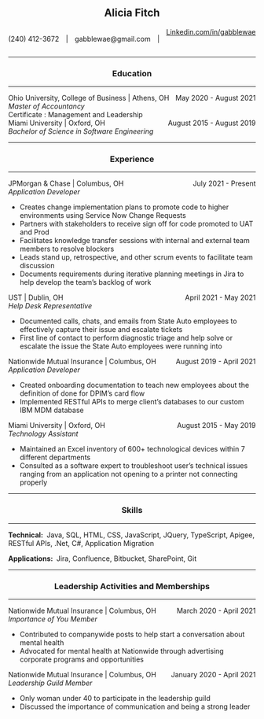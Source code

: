 ## <center>Alicia Fitch

<style>
.box{
    display: flex;
    justify-content:space-between;
}
</style>
<div class='box'>
    <p>(240) 412-3672</p>
    <p>|</p>
    <p>gabblewae@gmail.com</p>
    <p>|</p>
    <a href='https://linkedin.com/in/gabblewae'>Linkedin.com/in/gabblewae</a>
</div>

---
 
### <center>Education
---

<div class='box'>
    <div class = 'box'>
        <div>Ohio University, College of Business</div>
        <div>&nbsp;|&nbsp;</div>
        <div>Athens, OH</div>
    </div>
    <div>May 2020 - August 2021</div>
</div>
<i>Master of Accountancy</i><br>
Certificate : Management and Leadership

<div class='box'>
    <div class = 'box'>
        <div>Miami University</div>
        <div>&nbsp;|&nbsp;</div>
        <div>Oxford, OH</div>
    </div>
    <div>August 2015 - August 2019</div>
</div>
<i>Bachelor of Science in Software Engineering</i>

---
### <center>Experience
--- 
<div class='box'>
    <div class = 'box'>
        <div>JPMorgan & Chase</div>
        <div>&nbsp;|&nbsp;</div>
        <div>Columbus, OH</div>
    </div>
    <div>July 2021 - Present</div>
</div>
<i>Application Developer</i>

- Creates change implementation plans to promote code to higher environments using Service Now Change Requests
- Partners with stakeholders to receive sign off for code promoted to UAT and Prod
- Facilitates knowledge transfer sessions with internal and external team members to resolve blockers
- Leads stand up, retrospective, and other scrum events to facilitate team discussion
- Documents requirements during iterative planning meetings in Jira to help develop the team’s backlog of work

<div class='box'>
    <div class = 'box'>
        <div>UST</div>
        <div>&nbsp;|&nbsp;</div>
        <div>Dublin, OH</div>
    </div>
    <div>April 2021 - May 2021</div>
</div>
<i>Help Desk Representative</i>

- Documented calls, chats, and emails from State Auto employees to effectively capture their issue and escalate tickets
- First line of contact to perform diagnostic triage and help solve or escalate the issue the State Auto employees were running into

<div class='box'>
    <div class = 'box'>
        <div>Nationwide Mutual Insurance</div>
        <div>&nbsp;|&nbsp;</div>
        <div>Columbus, OH</div>
    </div>
    <div>August 2019 - April 2021</div>
</div>
<i>Application Developer</i>

- Created onboarding documentation to teach new employees about the definition of done for DPIM’s card flow
- Implemented RESTful APIs to merge client’s databases to our custom IBM MDM database

<div class='box'>
    <div class = 'box'>
        <div>Miami University</div>
        <div>&nbsp;|&nbsp;</div>
        <div>Oxford, OH</div>
    </div>
    <div>August 2015 - May 2019</div>
</div>
<i>Technology Assistant</i>

- Maintained an Excel inventory of 600+ technological devices within 7 different departments
- Consulted as a software expert to troubleshoot user’s technical issues ranging from an application not opening to a
printer not connecting properly

---
### <center>Skills
---
<b>Technical:&nbsp;</b>
Java, SQL, HTML, CSS, JavaScript, JQuery, TypeScript, Apigee, RESTful APIs, .Net, C#, Application Migration

<b>Applications:&nbsp;</b>
Jira, Confluence, Bitbucket, SharePoint, Git

---
### <center>Leadership Activities and Memberships
---
<div class='box'>
    <div class = 'box'>
        <div>Nationwide Mutual Insurance</div>
        <div>&nbsp;|&nbsp;</div>
        <div>Columbus, OH</div>
    </div>
    <div>March 2020 - April 2021</div>
</div>
<i>Importance of You Member</i>

- Contributed to companywide posts to help start a conversation about mental health
- Advocated for mental health at Nationwide through advertising corporate programs and opportunities

<div class='box'>
    <div class = 'box'>
        <div>Nationwide Mutual Insurance</div>
        <div>&nbsp;|&nbsp;</div>
        <div>Columbus, OH</div>
    </div>
    <div>January 2020 - April 2021</div>
</div>
<i>Leadership Guild Member</i>

- Only woman under 40 to participate in the leadership guild
- Discussed the importance of communication and being a strong leader